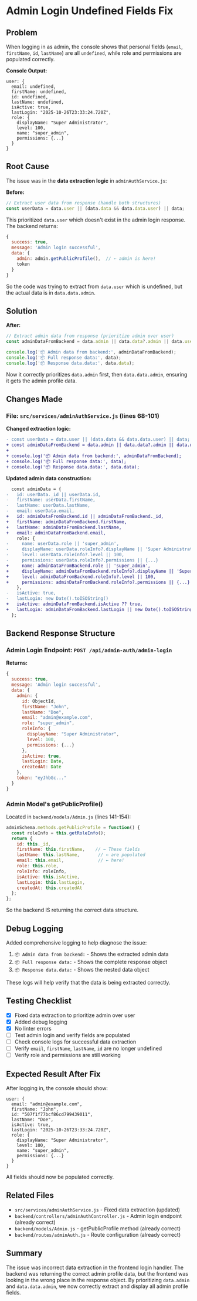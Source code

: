 # Admin Login Undefined Fields Fix

## Problem
When logging in as admin, the console shows that personal fields (`email`, `firstName`, `id`, `lastName`) are all `undefined`, while role and permissions are populated correctly.

**Console Output:**
```
user: {
  email: undefined,
  firstName: undefined,
  id: undefined,
  lastName: undefined,
  isActive: true,
  lastLogin: "2025-10-26T23:33:24.720Z",
  role: {
    displayName: "Super Administrator",
    level: 100,
    name: "super_admin",
    permissions: {...}
  }
}
```

## Root Cause

The issue was in the **data extraction logic** in `adminAuthService.js`:

**Before:**
```javascript
// Extract user data from response (handle both structures)
const userData = data.user || (data.data && data.data.user) || data;
```

This prioritized `data.user` which doesn't exist in the admin login response. The backend returns:
```javascript
{
  success: true,
  message: 'Admin login successful',
  data: {
    admin: admin.getPublicProfile(),  // ← admin is here!
    token
  }
}
```

So the code was trying to extract from `data.user` which is undefined, but the actual data is in `data.data.admin`.

## Solution

**After:**
```javascript
// Extract admin data from response (prioritize admin over user)
const adminDataFromBackend = data.admin || data.data?.admin || data.user || data.data?.user;

console.log('📦 Admin data from backend:', adminDataFromBackend);
console.log('📦 Full response data:', data);
console.log('📦 Response data.data:', data.data);
```

Now it correctly prioritizes `data.admin` first, then `data.data.admin`, ensuring it gets the admin profile data.

## Changes Made

### File: `src/services/adminAuthService.js` (lines 68-101)

**Changed extraction logic:**
```diff
- const userData = data.user || (data.data && data.data.user) || data;
+ const adminDataFromBackend = data.admin || data.data?.admin || data.user || data.data?.user;
+
+ console.log('📦 Admin data from backend:', adminDataFromBackend);
+ console.log('📦 Full response data:', data);
+ console.log('📦 Response data.data:', data.data);
```

**Updated admin data construction:**
```diff
  const adminData = {
-   id: userData._id || userData.id,
-   firstName: userData.firstName,
-   lastName: userData.lastName,
-   email: userData.email,
+   id: adminDataFromBackend.id || adminDataFromBackend._id,
+   firstName: adminDataFromBackend.firstName,
+   lastName: adminDataFromBackend.lastName,
+   email: adminDataFromBackend.email,
    role: {
-     name: userData.role || 'super_admin',
-     displayName: userData.roleInfo?.displayName || 'Super Administrator',
-     level: userData.roleInfo?.level || 100,
-     permissions: userData.roleInfo?.permissions || {...}
+     name: adminDataFromBackend.role || 'super_admin',
+     displayName: adminDataFromBackend.roleInfo?.displayName || 'Super Administrator',
+     level: adminDataFromBackend.roleInfo?.level || 100,
+     permissions: adminDataFromBackend.roleInfo?.permissions || {...}
    },
-   isActive: true,
-   lastLogin: new Date().toISOString()
+   isActive: adminDataFromBackend.isActive ?? true,
+   lastLogin: adminDataFromBackend.lastLogin || new Date().toISOString()
  };
```

## Backend Response Structure

### Admin Login Endpoint: `POST /api/admin-auth/admin-login`

**Returns:**
```javascript
{
  success: true,
  message: 'Admin login successful',
  data: {
    admin: {
      id: ObjectId,
      firstName: "John",
      lastName: "Doe",
      email: "admin@example.com",
      role: "super_admin",
      roleInfo: {
        displayName: "Super Administrator",
        level: 100,
        permissions: {...}
      },
      isActive: true,
      lastLogin: Date,
      createdAt: Date
    },
    token: "eyJhbGc..."
  }
}
```

### Admin Model's getPublicProfile()

Located in `backend/models/Admin.js` (lines 141-154):

```javascript
adminSchema.methods.getPublicProfile = function() {
  const roleInfo = this.getRoleInfo();
  return {
    id: this._id,
    firstName: this.firstName,    // ← These fields
    lastName: this.lastName,       // ← are populated
    email: this.email,             // ← here!
    role: this.role,
    roleInfo: roleInfo,
    isActive: this.isActive,
    lastLogin: this.lastLogin,
    createdAt: this.createdAt
  };
};
```

So the backend IS returning the correct data structure.

## Debug Logging

Added comprehensive logging to help diagnose the issue:
1. `📦 Admin data from backend:` - Shows the extracted admin data
2. `📦 Full response data:` - Shows the complete response object
3. `📦 Response data.data:` - Shows the nested data object

These logs will help verify that the data is being extracted correctly.

## Testing Checklist

- [x] Fixed data extraction to prioritize admin over user
- [x] Added debug logging
- [x] No linter errors
- [ ] Test admin login and verify fields are populated
- [ ] Check console logs for successful data extraction
- [ ] Verify `email`, `firstName`, `lastName`, `id` are no longer undefined
- [ ] Verify role and permissions are still working

## Expected Result After Fix

After logging in, the console should show:

```
user: {
  email: "admin@example.com",
  firstName: "John",
  id: "507f1f77bcf86cd799439011",
  lastName: "Doe",
  isActive: true,
  lastLogin: "2025-10-26T23:33:24.720Z",
  role: {
    displayName: "Super Administrator",
    level: 100,
    name: "super_admin",
    permissions: {...}
  }
}
```

All fields should now be populated correctly.

## Related Files

- `src/services/adminAuthService.js` - Fixed data extraction (updated)
- `backend/controllers/adminAuthController.js` - Admin login endpoint (already correct)
- `backend/models/Admin.js` - getPublicProfile method (already correct)
- `backend/routes/adminAuth.js` - Route configuration (already correct)

## Summary

The issue was incorrect data extraction in the frontend login handler. The backend was returning the correct admin profile data, but the frontend was looking in the wrong place in the response object. By prioritizing `data.admin` and `data.data.admin`, we now correctly extract and display all admin profile fields.

